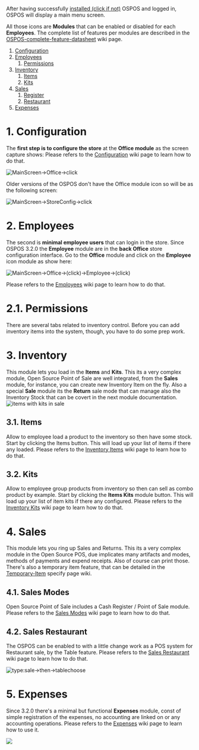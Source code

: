 After having successfully [installed (click if not)](Getting-Started-installations) OSPOS and logged in, OSPOS will display a main menu screen.

All those icons are **Modules** that can be enabled or disabled for each **Employees**. The complete list of features per modules are described in the [OSPOS-complete-feature-datasheet](OSPOS-complete-feature-datasheet#complete-list-of-features) wiki page.
1. [Configuration](#1-configuration)
2. [Employees](#2-employees)
   1. [Permissions](#21-permissions)
3. [Inventory](#3-inventory)
   1. [Items](#31-items)
   2. [Kits](#32-kits)
4. [Sales](#4-sales)
   1. [Register](#41-sales-normal)
   2. [Restaurant](#42-sales-restaurant)
5. [Expenses](#5-expenses)


# 1. Configuration

The **first step is to configure the store** at the **Office module** as the screen capture shows:
Please refers to the [Configuration](Configuration) wiki page to learn how to do that.

![MainScreen->Office->click](https://gitlab.com/webvnz/osposos/raw/master/debianOspos/screenshot-ospos-docs-1-startingmenu.png)

Older versions of the OSPOS don't have the Office module icon so will be as the following screen:

![MainScreen->StoreConfig->click](http://www.opensourceposguide.com/sites/default/files/configuration-new/welcome.jpg)

# 2. Employees

The second is **minimal employee users** that can login in the store. Since OSPOS 3.2.0 the **Employee** module are in the **back Office** store configuration interface. Go to the **Office** module and click on the **Employee** icon module as show here:

![MainScreen->Office->(click)->Employee->(click)](http://www.opensourceposguide.com/sites/default/files/employees-new/employees-tab.jpg)

Please refers to the [Employees](Employees) wiki page to learn how to do that.

# 2.1. Permissions

There are several tabs related to inventory control.  Before you can add inventory items into the system, though, you have to do some prep work.

# 3. Inventory

This module lets you load in the **Items** and **Kits**. This its a very complex module, Open Source Point of Sale are well integrated, from the **Sales** module, for instance, you can create new Inventory Item on the fly. Also a special **Sale** module its the **Return** sale mode that can manage also the Inventory Stock that can be covert in the next module documentation.
![items with kits in sale](https://user-images.githubusercontent.com/23066623/40659853-6ca19664-631d-11e8-8a64-172e7fbaad4d.png)
## 3.1. Items

Allow to employee load a product to the inventory so then have some stock. Start by clicking the Items button. This will load up your list of items if there any loaded. Please refers to the [Inventory Items](Inventory-Items) wiki page to learn how to do that.

## 3.2. Kits

Allow to employee group products from inventory so then can sell as combo product by example. Start by clicking the **Items Kits** module button. This will load up your list of item kits if there any configured. Please refers to the [Inventory Kits](Inventory-Kits) wiki page to learn how to do that.

# 4. Sales

This module lets you ring up Sales and Returns. This its a very complex module in the Open Source POS, due implicates many artifacts and modes, methods of payments and expend receipts. Also of course can print those.
There's also a temporary item feature, that can be detailed in the [Temporary-Item](Temporary-Item) specify page wiki.

## 4.1. Sales Modes

Open Source Point of Sale includes a Cash Register / Point of Sale module. Please refers to the [Sales Modes](Sales-Modes) wiki page to learn how to do that.

## 4.2. Sales Restaurant

The OSPOS can be enabled to with a little change work as a POS system for Restaurant sale, by the Table feature. Please refers to the [Sales Restaurant](Sales-Restaurant) wiki page to learn how to do that.

![type:sale->then->tablechoose](https://user-images.githubusercontent.com/38166071/38460567-fa9a8bfa-3a92-11e8-968f-b08ce70851e6.gif)

# 5. Expenses

Since 3.2.0 there's a minimal but functional **Expenses** module, const of simple registration of the expenses, no accounting are linked on or any accounting operations. Please refers to the [Expenses](Expenses) wiki page to learn how to use it.

![](https://user-images.githubusercontent.com/38244786/39165614-f3a5c586-47a2-11e8-8775-89dd952bd678.png)